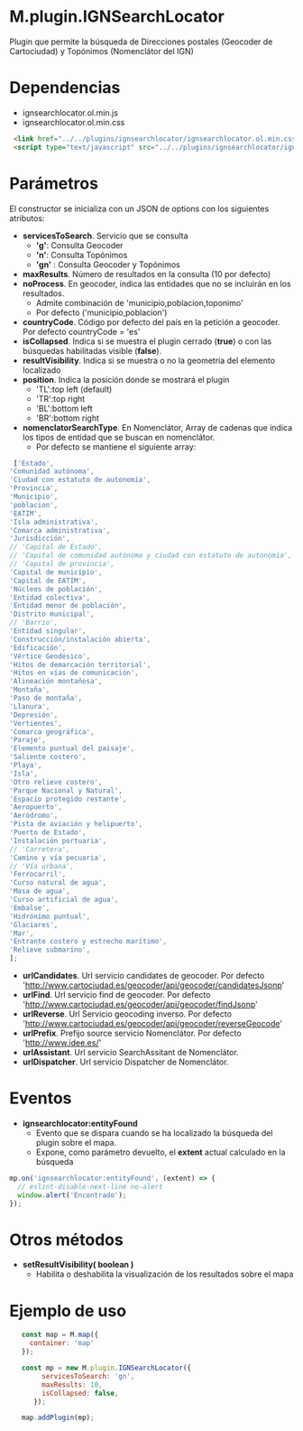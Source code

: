 # M.plugin.IGNSearchLocator


Plugin que permite la búsqueda de Direcciones postales (Geocoder de Cartociudad) y Topónimos (Nomenclátor del IGN)

# Dependencias

- ignsearchlocator.ol.min.js
- ignsearchlocator.ol.min.css

```html
 <link href="../../plugins/ignsearchlocator/ignsearchlocator.ol.min.css" rel="stylesheet" />
 <script type="text/javascript" src="../../plugins/ignsearchlocator/ignsearchlocator.ol.min.js"></script>
```

# Parámetros

El constructor se inicializa con un JSON de options con los siguientes atributos:

- **servicesToSearch**. Servicio que se consulta
  - **'g'**: Consulta Geocoder
  - **'n'**: Consulta Topónimos
  - **'gn'** : Consulta Geocoder y Topónimos
- **maxResults**. Número de resultados en la consulta (10 por defecto)
- **noProcess**. En geocoder, indica las entidades que no se incluirán en los resultados.
  - Admite combinación de 'municipio,poblacion,toponimo'
  - Por defecto ('municipio,poblacion')
- **countryCode**. Código por defecto del país en la petición a geocoder. Por defecto countryCode = 'es'
- **isCollapsed**. Indica si se muestra el plugin cerrado (**true**) o con las búsquedas habilitadas visible (**false**).
- **resultVisibility**. Indica si se muestra o no la geometría del elemento localizado
- **position**. Indica la posición donde se mostrará el plugin
  - 'TL':top left (default)
  - 'TR':top right
  - 'BL':bottom left
  - 'BR':bottom right
- **nomenclatorSearchType**. En Nomenclátor, Array de cadenas que indica los tipos de entidad que se buscan en nomenclátor.
  - Por defecto se mantiene el siguiente array:

```javascript
 ['Estado',
'Comunidad autónoma',
'Ciudad con estatuto de autonomía',
'Provincia',
'Municipio',
'poblacion',
'EATIM',
'Isla administrativa',
'Comarca administrativa',
'Jurisdicción',
// 'Capital de Estado',
// 'Capital de comunidad autónoma y ciudad con estatuto de autonomía',
// 'Capital de provincia',
'Capital de municipio',
'Capital de EATIM',
'Núcleos de población',
'Entidad colectiva',
'Entidad menor de población',
'Distrito municipal',
// 'Barrio',
'Entidad singular',
'Construcción/instalación abierta',
'Edificación',
'Vértice Geodésico',
'Hitos de demarcación territorial',
'Hitos en vías de comunicación',
'Alineación montañosa',
'Montaña',
'Paso de montaña',
'Llanura',
'Depresión',
'Vertientes',
'Comarca geográfica',
'Paraje',
'Elemento puntual del paisaje',
'Saliente costero',
'Playa',
'Isla',
'Otro relieve costero',
'Parque Nacional y Natural',
'Espacio protegido restante',
'Aeropuerto',
'Aeródromo',
'Pista de aviación y helipuerto',
'Puerto de Estado',
'Instalación portuaria',
// 'Carretera',
'Camino y vía pecuaria',
// 'Vía urbana',
'Ferrocarril',
'Curso natural de agua',
'Masa de agua',
'Curso artificial de agua',
'Embalse',
'Hidrónimo puntual',
'Glaciares',
'Mar',
'Entrante costero y estrecho marítimo',
'Relieve submarino',
];
```
- **urlCandidates**. Url servicio candidates de geocoder. Por defecto 'http://www.cartociudad.es/geocoder/api/geocoder/candidatesJsonp'
- **urlFind**. Url servicio find de geocoder. Por defecto 'http://www.cartociudad.es/geocoder/api/geocoder/findJsonp'
- **urlReverse**. Url Servicio geocoding inverso. Por defecto 'http://www.cartociudad.es/geocoder/api/geocoder/reverseGeocode'
- **urlPrefix**. Prefijo source servicio Nomenclátor. Por defecto 'http://www.idee.es/'
- **urlAssistant**. Url servicio SearchAssitant de Nomenclátor.
- **urlDispatcher**. Url servicio Dispatcher de Nomenclátor.

# Eventos

- **ignsearchlocator:entityFound**
  - Evento que se dispara cuando se ha localizado la búsqueda del plugin sobre el mapa.
  - Expone, como parámetro devuelto, el **extent** actual calculado en la búsqueda

```javascript
mp.on('ignsearchlocator:entityFound', (extent) => {
  // eslint-disable-next-line no-alert
  window.alert('Encontrado');
});
```

# Otros métodos

- **setResultVisibility( boolean )**
  - Habilita o deshabilita la visualización de los resultados sobre el mapa


# Ejemplo de uso

```javascript
   const map = M.map({
     container: 'map'
   });

   const mp = new M.plugin.IGNSearchLocator({
        servicesToSearch: 'gn',
        maxResults: 10,
        isCollapsed: false,
      });

   map.addPlugin(mp);
```
